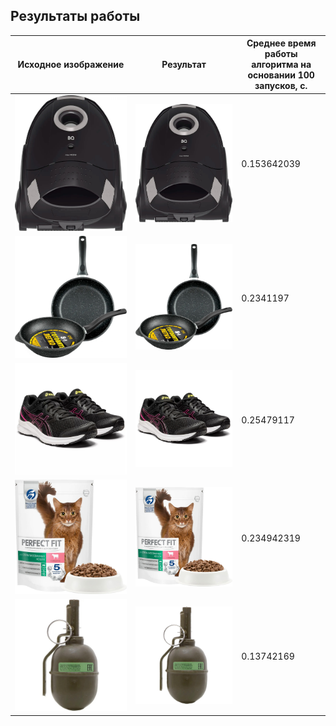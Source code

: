 ## Результаты работы

Исходное изображение | Результат | Среднее время работы алгоритма на основании 100 запусков, с.
--- | --- | ---
![plot](https://github.com/EgorBa/Video-creative-platform/blob/master/MyCutouts/MyCutting/examples/1.jpg) | ![plot](https://github.com/EgorBa/Video-creative-platform/blob/master/MyCutouts/MyCutting/cutouts/cutout_1.png) | 0.153642039
![plot](https://github.com/EgorBa/Video-creative-platform/blob/master/MyCutouts/MyCutting/examples/2.jpg) | ![plot](https://github.com/EgorBa/Video-creative-platform/blob/master/MyCutouts/MyCutting/cutouts/cutout_2.png) | 0.2341197
![plot](https://github.com/EgorBa/Video-creative-platform/blob/master/MyCutouts/MyCutting/examples/3.jpg) | ![plot](https://github.com/EgorBa/Video-creative-platform/blob/master/MyCutouts/MyCutting/cutouts/cutout_3.png) | 0.25479117
![plot](https://github.com/EgorBa/Video-creative-platform/blob/master/MyCutouts/MyCutting/examples/4.jpg) | ![plot](https://github.com/EgorBa/Video-creative-platform/blob/master/MyCutouts/MyCutting/cutouts/cutout_4.png) | 0.234942319
![plot](https://github.com/EgorBa/Video-creative-platform/blob/master/MyCutouts/MyCutting/examples/5.jpg) | ![plot](https://github.com/EgorBa/Video-creative-platform/blob/master/MyCutouts/MyCutting/cutouts/cutout_5.png) | 0.13742169
